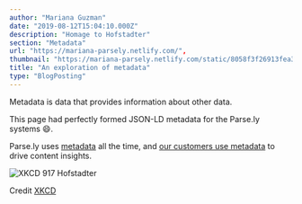 ```yaml
---
author: "Mariana Guzman"
date: "2019-08-12T15:04:10.000Z"
description: "Homage to Hofstadter"
section: "Metadata"
url: "https://mariana-parsely.netlify.com/",
thumbnail: "https://mariana-parsely.netlify.com/static/8058f3f26913fea3b6a89a73344fe94a/2b40c/salty_egg.jpg"
title: "An exploration of metadata"
type: "BlogPosting"
---
```


Metadata is data that provides information about other data.

This page had perfectly formed JSON-LD metadata for the Parse.ly systems 😄.

Parse.ly uses [metadata](https://www.parse.ly/help/integration/jsonld/) all the time, and [our customers use metadata](https://blog.parse.ly/post/8659/the-magic-of-metadata/) to drive content insights.

![XKCD 917 Hofstadter](https://imgs.xkcd.com/comics/hofstadter.png)

Credit [XKCD](https://xkcd.com/)
